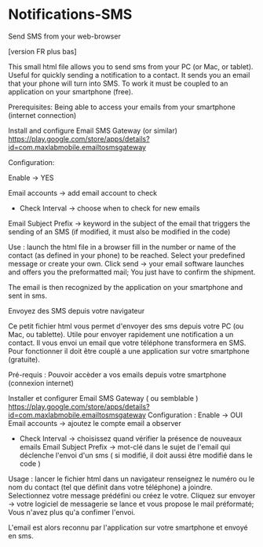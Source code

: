 # Notifications-SMS

Send SMS from your web-browser

[version FR plus bas]

This small html file allows you to send sms from your PC (or Mac, or tablet).
Useful for quickly sending a notification to a contact.
It sends you an email that your phone will turn into SMS.
To work it must be coupled to an application on your smartphone (free).

Prerequisites:
Being able to access your emails from your smartphone (internet connection)

Install and configure Email SMS Gateway (or similar)
https://play.google.com/store/apps/details?id=com.maxlabmobile.emailtosmsgateway

Configuration:

Enable -> YES

Email accounts -> add email account to check
  - Check Interval -> choose when to check for new emails
  
Email Subject Prefix -> keyword in the subject of the email that triggers the sending of an SMS (if modified, it must also be modified in the code)

Use :
launch the html file in a browser
fill in the number or name of the contact (as defined in your phone) to be reached.
Select your predefined message or create your own.
Click send -> your email software launches and offers you the preformatted mail;
You just have to confirm the shipment.

The email is then recognized by the application on your smartphone and sent in sms.


Envoyez des SMS depuis votre navigateur

Ce petit fichier html vous permet d'envoyer des sms depuis votre PC (ou Mac, ou tablette).
Utile pour envoyer rapidement une notification a un contact.
Il vous envoi un email que votre téléphone transformera en SMS.
Pour fonctionner il doit être couplé a une application sur votre smartphone (gratuite).

Pré-requis :
Pouvoir accèder a vos emails depuis votre smartphone (connexion internet)

Installer et configurer Email SMS Gateway ( ou semblable )
https://play.google.com/store/apps/details?id=com.maxlabmobile.emailtosmsgateway
Configuration :
Enable -> OUI 
Email accounts -> ajoutez le compte email a observer
  - Check Interval -> choisissez quand vérifier la présence de nouveaux emails
Email Subject Prefix -> mot-clé dans le sujet de l'email qui déclenche l'envoi d'un sms ( si modifié, il doit aussi être modifié dans le code )

Usage :
lancer le fichier html dans un navigateur
renseignez le numéro ou le nom du contact (tel que définit dans votre téléphone) a joindre.
Selectionnez votre message prédéfini ou créez le votre.
Cliquez sur envoyer -> votre logiciel de messagerie se lance et vous propose le mail préformaté;
Vous n'avez plus qu'a confimer l'envoi.

L'email est alors reconnu par l'application sur votre smartphone et envoyé en sms.
